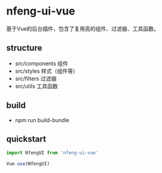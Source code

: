 # nfeng-ui-vue
基于Vue的后台插件，包含了复用高的组件、过滤器、工具函数。

## structure
* src/components 组件
* src/styles 样式（组件等）
* src/filters 过滤器
* src/utils 工具函数

## build
* npm run build-bundle

## quickstart
```js
import NfengUI from 'nfeng-ui-vue'

Vue.use(NfengUI)
```

